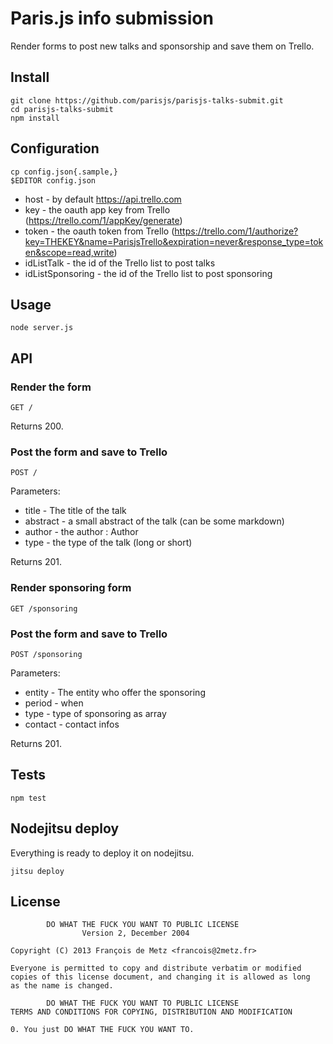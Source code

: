 # Paris.js info submission

Render forms to post new talks and sponsorship and save them on Trello.

## Install

    git clone https://github.com/parisjs/parisjs-talks-submit.git
    cd parisjs-talks-submit
    npm install

## Configuration

    cp config.json{.sample,}
    $EDITOR config.json

* host - by default https://api.trello.com
* key - the oauth app key from Trello (https://trello.com/1/appKey/generate)
* token - the oauth token from Trello (https://trello.com/1/authorize?key=THEKEY&name=ParisjsTrello&expiration=never&response_type=token&scope=read,write)
* idListTalk - the id of the Trello list to post talks
* idListSponsoring - the id of the Trello list to post sponsoring

## Usage

    node server.js

## API

### Render the form

    GET /

Returns 200.

### Post the form and save to Trello

    POST /

Parameters:

* title - The title of the talk
* abstract - a small abstract of the talk (can be some markdown)
* author - the author : Author <email>
* type - the type of the talk (long or short)

Returns 201.

### Render sponsoring form

    GET /sponsoring

### Post the form and save to Trello

    POST /sponsoring

Parameters:

* entity - The entity who offer the sponsoring
* period - when
* type - type of sponsoring as array
* contact - contact infos

Returns 201.

## Tests

    npm test

## Nodejitsu deploy

Everything is ready to deploy it on nodejitsu.

    jitsu deploy

## License

            DO WHAT THE FUCK YOU WANT TO PUBLIC LICENSE
                    Version 2, December 2004

    Copyright (C) 2013 François de Metz <francois@2metz.fr>

    Everyone is permitted to copy and distribute verbatim or modified
    copies of this license document, and changing it is allowed as long
    as the name is changed.

            DO WHAT THE FUCK YOU WANT TO PUBLIC LICENSE
    TERMS AND CONDITIONS FOR COPYING, DISTRIBUTION AND MODIFICATION

    0. You just DO WHAT THE FUCK YOU WANT TO.
